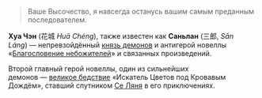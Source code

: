 > Ваше Высочество, я навсегда останусь вашим самым преданным последователем.

**Хуа Чэн** (花城 _Huā Chéng_), также известен как **Саньлан** (三郎, _Sān Láng_) — непревзойдённый [князь демонов](https://heavenofficialsblessing.fandom.com/ru/wiki/%D0%9F%D1%80%D0%B8%D0%B7%D1%80%D0%B0%D0%BA%D0%B8 "Призраки") и антигерой новеллы «[Благословение небожителей](https://heavenofficialsblessing.fandom.com/ru/wiki/%D0%9D%D0%BE%D0%B2%D0%B5%D0%BB%D0%BB%D0%B0 "Новелла")» и связанных произведений.

Второй главный герой новеллы, один из сильнейших демонов — [великое бедствие](https://heavenofficialsblessing.fandom.com/ru/wiki/%D0%A7%D0%B5%D1%82%D1%8B%D1%80%D0%B5_%D0%B2%D0%B5%D0%BB%D0%B8%D0%BA%D0%B8%D1%85_%D0%B1%D0%B5%D0%B4%D1%81%D1%82%D0%B2%D0%B8%D1%8F "Четыре великих бедствия") «Искатель Цветов под Кровавым Дождём», ставший спутником [Се Ляня](https://heavenofficialsblessing.fandom.com/ru/wiki/%D0%A1%D0%B5_%D0%9B%D1%8F%D0%BD%D1%8C "Се Лянь") в его приключениях.